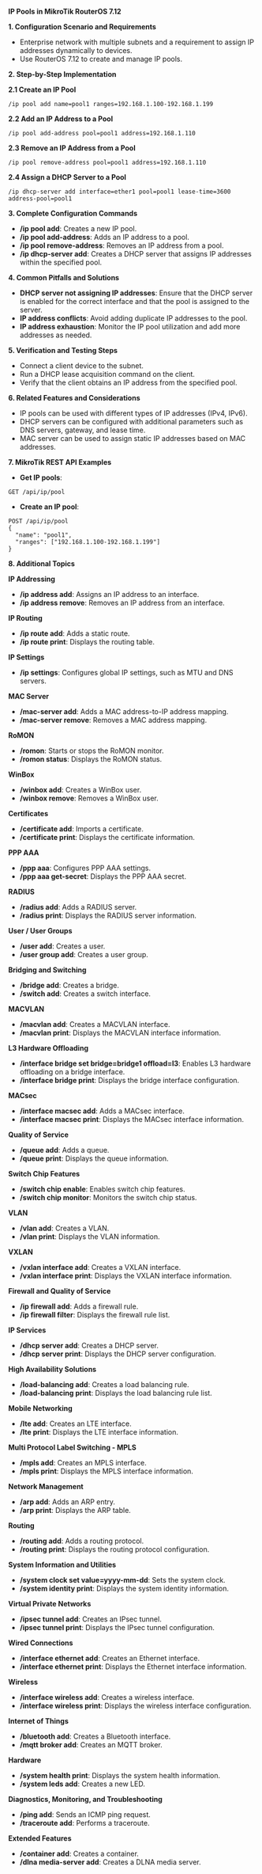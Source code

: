 **IP Pools in MikroTik RouterOS 7.12**

**1. Configuration Scenario and Requirements**

* Enterprise network with multiple subnets and a requirement to assign IP addresses dynamically to devices.
* Use RouterOS 7.12 to create and manage IP pools.

**2. Step-by-Step Implementation**

**2.1 Create an IP Pool**

```
/ip pool add name=pool1 ranges=192.168.1.100-192.168.1.199
```

**2.2 Add an IP Address to a Pool**

```
/ip pool add-address pool=pool1 address=192.168.1.110
```

**2.3 Remove an IP Address from a Pool**

```
/ip pool remove-address pool=pool1 address=192.168.1.110
```

**2.4 Assign a DHCP Server to a Pool**

```
/ip dhcp-server add interface=ether1 pool=pool1 lease-time=3600 address-pool=pool1
```

**3. Complete Configuration Commands**

* **/ip pool add**: Creates a new IP pool.
* **/ip pool add-address**: Adds an IP address to a pool.
* **/ip pool remove-address**: Removes an IP address from a pool.
* **/ip dhcp-server add**: Creates a DHCP server that assigns IP addresses within the specified pool.

**4. Common Pitfalls and Solutions**

* **DHCP server not assigning IP addresses**: Ensure that the DHCP server is enabled for the correct interface and that the pool is assigned to the server.
* **IP address conflicts**: Avoid adding duplicate IP addresses to the pool.
* **IP address exhaustion**: Monitor the IP pool utilization and add more addresses as needed.

**5. Verification and Testing Steps**

* Connect a client device to the subnet.
* Run a DHCP lease acquisition command on the client.
* Verify that the client obtains an IP address from the specified pool.

**6. Related Features and Considerations**

* IP pools can be used with different types of IP addresses (IPv4, IPv6).
* DHCP servers can be configured with additional parameters such as DNS servers, gateway, and lease time.
* MAC server can be used to assign static IP addresses based on MAC addresses.

**7. MikroTik REST API Examples**

* **Get IP pools**:

```
GET /api/ip/pool
```

* **Create an IP pool**:

```
POST /api/ip/pool
{
  "name": "pool1",
  "ranges": ["192.168.1.100-192.168.1.199"]
}
```

**8. Additional Topics**

**IP Addressing**

* **/ip address add**: Assigns an IP address to an interface.
* **/ip address remove**: Removes an IP address from an interface.

**IP Routing**

* **/ip route add**: Adds a static route.
* **/ip route print**: Displays the routing table.

**IP Settings**

* **/ip settings**: Configures global IP settings, such as MTU and DNS servers.

**MAC Server**

* **/mac-server add**: Adds a MAC address-to-IP address mapping.
* **/mac-server remove**: Removes a MAC address mapping.

**RoMON**

* **/romon**: Starts or stops the RoMON monitor.
* **/romon status**: Displays the RoMON status.

**WinBox**

* **/winbox add**: Creates a WinBox user.
* **/winbox remove**: Removes a WinBox user.

**Certificates**

* **/certificate add**: Imports a certificate.
* **/certificate print**: Displays the certificate information.

**PPP AAA**

* **/ppp aaa**: Configures PPP AAA settings.
* **/ppp aaa get-secret**: Displays the PPP AAA secret.

**RADIUS**

* **/radius add**: Adds a RADIUS server.
* **/radius print**: Displays the RADIUS server information.

**User / User Groups**

* **/user add**: Creates a user.
* **/user group add**: Creates a user group.

**Bridging and Switching**

* **/bridge add**: Creates a bridge.
* **/switch add**: Creates a switch interface.

**MACVLAN**

* **/macvlan add**: Creates a MACVLAN interface.
* **/macvlan print**: Displays the MACVLAN interface information.

**L3 Hardware Offloading**

* **/interface bridge set bridge=bridge1 offload=l3**: Enables L3 hardware offloading on a bridge interface.
* **/interface bridge print**: Displays the bridge interface configuration.

**MACsec**

* **/interface macsec add**: Adds a MACsec interface.
* **/interface macsec print**: Displays the MACsec interface information.

**Quality of Service**

* **/queue add**: Adds a queue.
* **/queue print**: Displays the queue information.

**Switch Chip Features**

* **/switch chip enable**: Enables switch chip features.
* **/switch chip monitor**: Monitors the switch chip status.

**VLAN**

* **/vlan add**: Creates a VLAN.
* **/vlan print**: Displays the VLAN information.

**VXLAN**

* **/vxlan interface add**: Creates a VXLAN interface.
* **/vxlan interface print**: Displays the VXLAN interface information.

**Firewall and Quality of Service**

* **/ip firewall add**: Adds a firewall rule.
* **/ip firewall filter**: Displays the firewall rule list.

**IP Services**

* **/dhcp server add**: Creates a DHCP server.
* **/dhcp server print**: Displays the DHCP server configuration.

**High Availability Solutions**

* **/load-balancing add**: Creates a load balancing rule.
* **/load-balancing print**: Displays the load balancing rule list.

**Mobile Networking**

* **/lte add**: Creates an LTE interface.
* **/lte print**: Displays the LTE interface information.

**Multi Protocol Label Switching - MPLS**

* **/mpls add**: Creates an MPLS interface.
* **/mpls print**: Displays the MPLS interface information.

**Network Management**

* **/arp add**: Adds an ARP entry.
* **/arp print**: Displays the ARP table.

**Routing**

* **/routing add**: Adds a routing protocol.
* **/routing print**: Displays the routing protocol configuration.

**System Information and Utilities**

* **/system clock set value=yyyy-mm-dd**: Sets the system clock.
* **/system identity print**: Displays the system identity information.

**Virtual Private Networks**

* **/ipsec tunnel add**: Creates an IPsec tunnel.
* **/ipsec tunnel print**: Displays the IPsec tunnel configuration.

**Wired Connections**

* **/interface ethernet add**: Creates an Ethernet interface.
* **/interface ethernet print**: Displays the Ethernet interface information.

**Wireless**

* **/interface wireless add**: Creates a wireless interface.
* **/interface wireless print**: Displays the wireless interface configuration.

**Internet of Things**

* **/bluetooth add**: Creates a Bluetooth interface.
* **/mqtt broker add**: Creates an MQTT broker.

**Hardware**

* **/system health print**: Displays the system health information.
* **/system leds add**: Creates a new LED.

**Diagnostics, Monitoring, and Troubleshooting**

* **/ping add**: Sends an ICMP ping request.
* **/traceroute add**: Performs a traceroute.

**Extended Features**

* **/container add**: Creates a container.
* **/dlna media-server add**: Creates a DLNA media server.